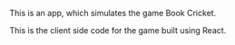 This is an app, which simulates the game Book Cricket.

This is the client side code for the game built using React.
